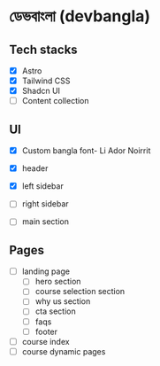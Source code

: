 # ডেভবাংলা (devbangla)

## Tech stacks

- [x] Astro
- [x] Tailwind CSS
- [x] Shadcn UI
- [ ] Content collection

## UI

- [x] Custom bangla font- Li Ador Noirrit
- [x] header
- [x] left sidebar
- [ ] right sidebar
- [ ] main section


## Pages

- [ ] landing page
  - [ ] hero section
  - [ ] course selection section
  - [ ] why us section
  - [ ] cta section
  - [ ] faqs
  - [ ] footer
- [ ] course index
- [ ] course dynamic pages